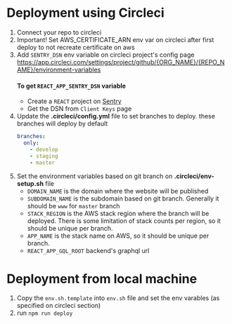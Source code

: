 # Deployment using Circleci
1. Connect your repo to circleci
1. Important! Set AWS_CERTIFICATE_ARN env var on circleci after first deploy to not recreate certificate on aws
1. Add `SENTRY_DSN` env variable on circleci project's config page
   https://app.circleci.com/settings/project/github/{ORG_NAME}/{REPO_NAME}/environment-variables
   #### To get `REACT_APP_SENTRY_DSN` variable
   - Create a `REACT` project on [Sentry](https://sentry.io/organizations/tidepoollabs/projects/new/)
   - Get the DSN from `Client Keys` page
1. Update the **.circleci/config.yml**
   file to set branches to deploy. these branches will deploy by default
    ```yaml
    branches:
      only:
        - develop
        - staging
        - master
    ```
1. Set the environment variables based on git branch on **.circleci/env-setup.sh** file
    - `DOMAIN_NAME` is the domain where the website will be published
    - `SUBDOMAIN_NAME` is the subdomain based on git branch. Generally it should be `www` for `master` branch
    - `STACK_REGION` is the AWS stack region where the branch will be deployed. There is some limitation of stack counts per region, so it should be unique per branch.
    - `APP_NAME` is the stack name on AWS, so it should be unique per branch.
    - `REACT_APP_GQL_ROOT` backend's graphql url

# Deployment from local machine
1. Copy the `env.sh.template` into `env.sh` file and set the env varables (as specified on circleci section)
1. run `npm run deploy`
